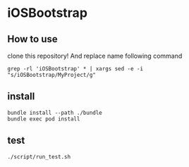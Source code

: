 iOSBootstrap
===============
## How to use
clone this repository!
And replace name following command
```
grep -rl 'iOSBootstrap' * | xargs sed -e -i "s/iOSBootstrap/MyProject/g"
```

## install
```
bundle install --path ./bundle
bundle exec pod install
```

## test
```
./script/run_test.sh
```
